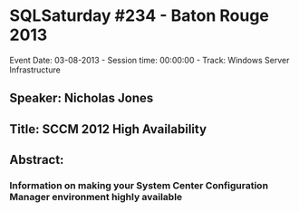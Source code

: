 # SQLSaturday #234 - Baton Rouge 2013
Event Date: 03-08-2013 - Session time: 00:00:00 - Track: Windows Server Infrastructure
## Speaker: Nicholas Jones
## Title: SCCM 2012 High Availability
## Abstract:
### Information on making your System Center Configuration Manager environment highly available
